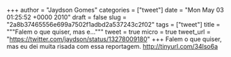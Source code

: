 
+++
author = "Jaydson Gomes"
categories = ["tweet"]
date = "Mon May 03 01:25:52 +0000 2010"
draft = false
slug = "2a8b37465556e699a7502f1adbd2a537243c2f02"
tags = ["tweet"]
title = """Falem o que quiser, mas e..."""
tweet = true
micro = true
tweet_url = "https://twitter.com/jaydson/status/13278009180"
+++
Falem o que quiser, mas eu dei muita risada com essa reportagem. http://tinyurl.com/34lso6a
